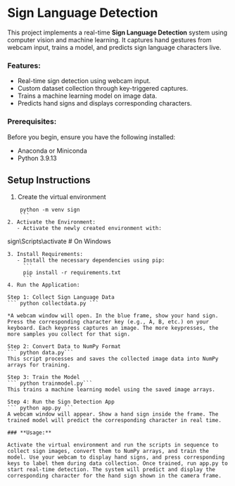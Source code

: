 # **Sign Language Detection**


This project implements a real-time **Sign Language Detection** system using computer vision and machine learning. It captures hand gestures from webcam input, trains a model, and predicts sign language characters live.

### **Features:**
- Real-time sign detection using webcam input.
- Custom dataset collection through key-triggered captures.
- Trains a machine learning model on image data.
- Predicts hand signs and displays corresponding characters.

### **Prerequisites:**

Before you begin, ensure you have the following installed:

- Anaconda or Miniconda
- Python 3.9.13

## **Setup Instructions**

1. Create the virtual environment
```
    python -m venv sign
    ```
2. Activate the Environment:
   - Activate the newly created environment with:
```
sign\Scripts\activate  # On Windows
```
3. Install Requirements:
   - Install the necessary dependencies using pip:
     ```
     pip install -r requirements.txt
     ```
4. Run the Application:

Step 1: Collect Sign Language Data
``` python collectdata.py ```

*A webcam window will open. In the blue frame, show your hand sign. Press the corresponding character key (e.g., A, B, etc.) on your keyboard. Each keypress captures an image. The more keypresses, the more samples you collect for that sign.

Step 2: Convert Data to NumPy Format
``` python data.py```
This script processes and saves the collected image data into NumPy arrays for training.

Step 3: Train the Model
``` python trainmodel.py```
This trains a machine learning model using the saved image arrays.

Step 4: Run the Sign Detection App
``` python app.py ```
A webcam window will appear. Show a hand sign inside the frame. The trained model will predict the corresponding character in real time.

### **Usage:**

Activate the virtual environment and run the scripts in sequence to collect sign images, convert them to NumPy arrays, and train the model. Use your webcam to display hand signs, and press corresponding keys to label them during data collection. Once trained, run app.py to start real-time detection. The system will predict and display the corresponding character for the hand sign shown in the camera frame.